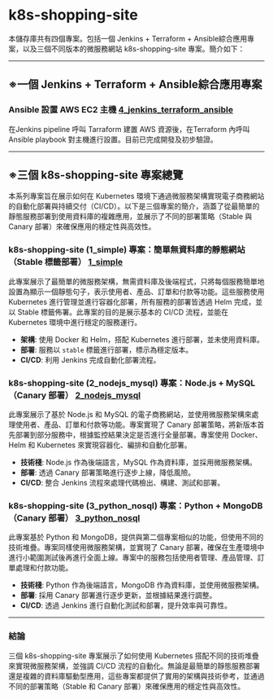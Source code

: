 ﻿# k8s-shopping-site
本儲存庫共有四個專案。包括一個 Jenkins + Terraform + Ansible綜合應用專案，以及三個不同版本的微服務網站 k8s-shopping-site 專案。簡介如下：

---

## ※一個 Jenkins + Terraform + Ansible綜合應用專案
### Ansible 設置 AWS EC2 主機  [4_jenkins_terraform_ansible](https://github.com/charleenchiu/k8s-shopping-site/tree/4_jenkins_terraform_ansible)
在Jenkins pipeline 呼叫 Tarraform 建置 AWS 資源後，在Terraform 內呼叫 Ansible playbook 對主機進行設置。目前已完成開發及初步驗證。

---

## ※三個 k8s-shopping-site 專案總覽

本系列專案旨在展示如何在 Kubernetes 環境下通過微服務架構實現電子商務網站的自動化部署與持續交付（CI/CD）。以下是三個專案的簡介，涵蓋了從最簡單的靜態服務部署到使用資料庫的複雜應用，並展示了不同的部署策略（Stable 與 Canary 部署）來確保應用的穩定性與高效性。

### k8s-shopping-site (1_simple) 專案：簡單無資料庫的靜態網站（Stable 標籤部署）  [1_simple](https://github.com/charleenchiu/k8s-shopping-site/tree/1_simple)

此專案展示了最簡單的微服務架構，無需資料庫及後端程式，只將每個服務簡單地設置為顯示一個靜態句子，表示使用者、產品、訂單和付款等功能。這些服務使用 Kubernetes 進行管理並進行容器化部署，所有服務的部署皆透過 Helm 完成，並以 Stable 標籤佈署。此專案的目的是展示基本的 CI/CD 流程，並能在 Kubernetes 環境中進行穩定的服務運行。

- **架構**: 使用 Docker 和 Helm，搭配 Kubernetes 進行部署，並未使用資料庫。
- **部署**: 服務以 `stable` 標籤進行部署，標示為穩定版本。
- **CI/CD**: 利用 Jenkins 完成自動化部署流程。

### k8s-shopping-site (2_nodejs_mysql) 專案：Node.js + MySQL（Canary 部署）  [2_nodejs_mysql](https://github.com/charleenchiu/k8s-shopping-site/tree/2_nodejs_mysql)

此專案展示了基於 Node.js 和 MySQL 的電子商務網站，並使用微服務架構來處理使用者、產品、訂單和付款等功能。專案實現了 Canary 部署策略，將新版本首先部署到部分服務中，根據監控結果決定是否進行全量部署。專案使用 Docker、Helm 和 Kubernetes 來實現容器化、編排和自動化部署。

- **技術棧**: Node.js 作為後端語言，MySQL 作為資料庫，並採用微服務架構。
- **部署**: 透過 Canary 部署策略進行逐步上線，降低風險。
- **CI/CD**: 整合 Jenkins 流程來處理代碼檢出、構建、測試和部署。

### k8s-shopping-site (3_python_nosql) 專案：Python + MongoDB（Canary 部署）  [3_python_nosql](https://github.com/charleenchiu/k8s-shopping-site/tree/3_python_nosql)

此專案基於 Python 和 MongoDB，提供與第二個專案相似的功能，但使用不同的技術堆疊。專案同樣使用微服務架構，並實現了 Canary 部署，確保在生產環境中進行小範圍測試後再進行全面上線。專案中的服務包括使用者管理、產品管理、訂單處理和付款功能。

- **技術棧**: Python 作為後端語言，MongoDB 作為資料庫，並使用微服務架構。
- **部署**: 採用 Canary 部署進行逐步更新，並根據結果進行調整。
- **CI/CD**: 透過 Jenkins 進行自動化測試和部署，提升效率與可靠性。

---

### 結論

三個 k8s-shopping-site 專案展示了如何使用 Kubernetes 搭配不同的技術堆疊來實現微服務架構，並強調 CI/CD 流程的自動化。無論是最簡單的靜態服務部署還是複雜的資料庫驅動型應用，這些專案都提供了實用的架構與技術參考，並通過不同的部署策略（Stable 和 Canary 部署）來確保應用的穩定性與高效性。
